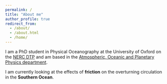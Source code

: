 ```yaml
---
permalink: /
title: "About me"
author_profile: true
redirect_from: 
  - /about/
  - /about.html
  - /home/
---
```


I am a PhD student in Physical Oceanography at the University of Oxford on the [NERC DTP](https://www.environmental-research.ox.ac.uk/people/tristan-pang) and am based in the [Atmospheric, Oceanic and Planetary Physics department](https://www.physics.ox.ac.uk/our-people/pangt).

I am currently looking at the effects of **friction** on the overturning circulation in the **Southern Ocean**.